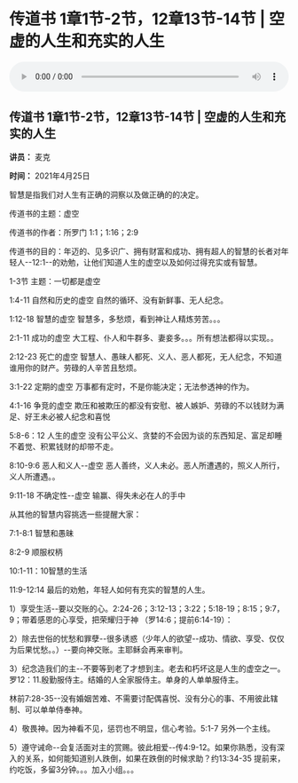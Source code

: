# 传道书 1章1节-2节，12章13节-14节 | 空虚的人生和充实的人生

<audio style="width: 100%;" preload="false" controls controlslist="nodownload"><source src="http://file.simai.life/audio/mp3/2021/chuan_1_1-2_12_13-14_210425.mp3" type="audio/mpeg">Your browser does not support the audio element.</audio>


## 传道书 1章1节-2节，12章13节-14节 | 空虚的人生和充实的人生

**讲员：** 麦克

**时间：** 2021年4月25日

智慧是指我们对人生有正确的洞察以及做正确的的决定。

传道书的主题：虚空

传道书的作者：所罗门  1:1；1:16；2:9  

传道书的目的：年迈的、见多识广、拥有财富和成功、拥有超人的智慧的长者对年轻人--12:1--的劝勉，让他们知道人生的虚空以及如何过得充实或有智慧。

 

1-3节  主题：一切都是虚空

1:4-11 自然和历史的虚空  自然的循环、没有新鲜事、无人纪念。

1:12-18 智慧的虚空  智慧多，多愁烦，看到神让人精炼劳苦。。。

2:1-11 成功的虚空  大工程、仆人和牛群多、妻妾多。。。所有想法都得以实现。。

2:12-23 死亡的虚空  智慧人、愚昧人都死、义人、恶人都死，无人纪念，不知道谁用你的财产。劳碌的人辛苦且愁烦。

3:1-22 定期的虚空  万事都有定时，不是你能决定；无法参透神的作为。

4:1-16 争竞的虚空  欺压和被欺压的都没有安慰、被人嫉妒、劳碌的不以钱财为满足、好王未必被人纪念和喜悦

5:8-6：12 人生的虚空  没有公平公义、贪婪的不会因为谈的东西知足、富足却睡不着觉、积累钱财的却带不走。

8:10-9:6 恶人和义人--虚空  恶人善终，义人未必。恶人所遭遇的，照义人所行，义人所遭遇。。

9:11-18 不确定性--虚空  输赢、得失未必在人的手中

 

从其他的智慧内容挑选一些提醒大家：



7:1-8:1 智慧和愚昧  

8:2-9 顺服权柄

10:1-11：10智慧的生活

 

11:9-12:14 最后的劝勉，年轻人如何有充实的智慧的人生。

1）享受生活--要以交账的心。2:24-26；3:12-13；3:22；5:18-19；8:15；9:7，9；带着感恩的心享受，把荣耀归于神 （罗14:6；提前6:14-19）：

2）除去世俗的忧愁和罪孽--很多诱惑（少年人的欲望--成功、情欲、享受、仅仅为后果忧愁。。）--要向神交账。主耶稣会再来审判。

3）纪念造我们的主--不要等到老了才想到主。老去和朽坏这是人生的虚空之一。罗12：11.殷勤服侍主。结婚的人全家服侍主。单身的人单单服侍主。

林前7:28-35--没有婚姻苦难、不需要讨配偶喜悦、没有分心的事、不用彼此辖制、可以单单侍奉神。

4）敬畏神。因为神看不见，惩罚也不明显，信心考验。5:1-7  另外一个主线。

5）遵守诫命--会复活面对主的赏赐。彼此相爱--传4:9-12。如果你熟悉，没有深入的关系，如何能知道别人跌倒，如果在跌倒的时候求助？约13:34-35  提前来，约吃饭，多留3分钟。。。加入小组。。。  